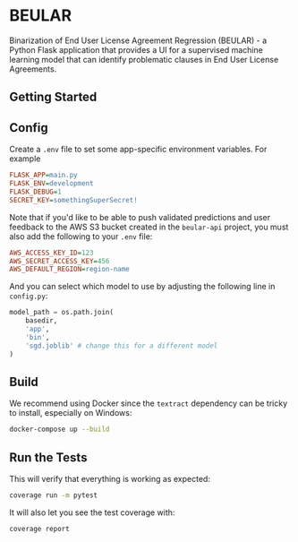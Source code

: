 # BEULAR

Binarization of End User License Agreement Regression (BEULAR) - a Python Flask application that provides a UI for a supervised machine learning model that can identify problematic clauses in End User License Agreements.

## Getting Started

## Config

Create a `.env` file to set some app-specific environment variables. For example

```ini
FLASK_APP=main.py
FLASK_ENV=development
FLASK_DEBUG=1
SECRET_KEY=somethingSuperSecret!
```

Note that if you'd like to be able to push validated predictions and user feedback to the AWS S3 bucket created in the `beular-api` project, you must also add the following to your `.env` file:

```ini
AWS_ACCESS_KEY_ID=123
AWS_SECRET_ACCESS_KEY=456
AWS_DEFAULT_REGION=region-name
```

And you can select which model to use by adjusting the following line in `config.py`:

```python
model_path = os.path.join(
    basedir,
    'app',
    'bin',
    'sgd.joblib' # change this for a different model
)
```

## Build

We recommend using Docker since the `textract` dependency can be tricky to install, especially on Windows:

```bash
docker-compose up --build
```

## Run the Tests

This will verify that everything is working as expected:

```bash
coverage run -m pytest
```

It will also let you see the test coverage with:

```bash
coverage report
```
